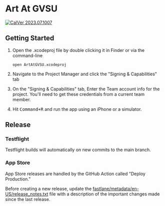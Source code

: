 # Art At GVSU

[![CalVer 2023.07.1007][img_version]][url_version]

## Getting Started

1. Open the .xcodeproj file by double clicking it in Finder or via the command-line

    ```
    open ArtAtGVSU.xcodeproj
    ```
1. Navigate to the Project Manager and click the "Signing & Capabilities" tab
1. On the "Signing & Capabilities" tab, Enter the Team account info for the project. You'll need to get these credentials from a current team member.
1. Hit <kbd>Command+R</kbd> and run the app using an iPhone or a simulator.

[img_version]: https://img.shields.io/static/v1.svg?label=CalVer&message=2023.07.1007&color=blue
[url_version]: https://github.com/gvsucis/art-at-gvsu-v3

## Release

### Testflight

Testflight builds will automatically on new commits to the main branch.

### App Store

App Store releases are handled by the GitHub Action called "Deploy Production."

Before creating a new release, update the [fastlane/metadata/en-US/release_notes.txt](./fastlane/metadata/en-US/release_notes.txt) file with a description of the important changes made since the last release.
